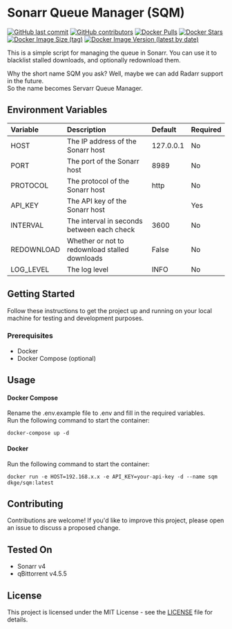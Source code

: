 # Sonarr Queue Manager (SQM)

[![GitHub last commit](https://img.shields.io/github/last-commit/MrDKGE/SQM-Python)](https://github.com/MrDKGE/SQM-Python)
[![GitHub contributors](https://img.shields.io/github/contributors/MrDKGE/SQM-Python)](https://github.com/MrDKGE/SQM-Python/graphs/contributors)
[![Docker Pulls](https://img.shields.io/docker/pulls/dkge/sqm.svg)](https://hub.docker.com/r/dkge/sqm)
[![Docker Stars](https://img.shields.io/docker/stars/dkge/sqm.svg)](https://hub.docker.com/r/dkge/sqm)
[![Docker Image Size (tag)](https://img.shields.io/docker/image-size/dkge/sqm/latest)](https://hub.docker.com/r/dkge/sqm)
[![Docker Image Version (latest by date)](https://img.shields.io/docker/v/dkge/sqm)](https://hub.docker.com/r/dkge/sqm)

This is a simple script for managing the queue in Sonarr. You can use it to blacklist stalled downloads, and optionally redownload them.

Why the short name SQM you ask? Well, maybe we can add Radarr support in the future.  
So the name becomes Servarr Queue Manager.

## Environment Variables

| Variable   | Description                                    | Default   | Required |
|:-----------|:-----------------------------------------------|:----------|:---------|
| HOST       | The IP address of the Sonarr host              | 127.0.0.1 | No       |
| PORT       | The port of the Sonarr host                    | 8989      | No       |
| PROTOCOL   | The protocol of the Sonarr host                | http      | No       |
| API_KEY    | The API key of the Sonarr host                 |           | Yes      |
| INTERVAL   | The interval in seconds between each check     | 3600      | No       |
| REDOWNLOAD | Whether or not to redownload stalled downloads | False     | No       |
| LOG_LEVEL  | The log level                                  | INFO      | No       |

## Getting Started

Follow these instructions to get the project up and running on your local machine for testing and development purposes.

### Prerequisites

- Docker
- Docker Compose (optional)

## Usage

#### Docker Compose

Rename the .env.example file to .env and fill in the required variables.  
Run the following command to start the container:

```
docker-compose up -d
```

#### Docker

Run the following command to start the container:

```
docker run -e HOST=192.168.x.x -e API_KEY=your-api-key -d --name sqm dkge/sqm:latest
```

## Contributing

Contributions are welcome! If you'd like to improve this project, please open an issue to discuss a proposed change.

## Tested On

* Sonarr v4
* qBittorrent v4.5.5

## License

This project is licensed under the MIT License - see the [LICENSE](LICENSE) file for details. 